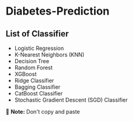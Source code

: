 # Diabetes-Prediction
## List of Classifier
- Logistic Regression
- K-Nearest Neighbors (KNN)
- Decision Tree
- Random Forest
- XGBoost
- Ridge Classifier
- Bagging Classifier
- CatBoost Classifier
- Stochastic Gradient Descent (SGD) Classifier

🚨 **Note:** Don't copy and paste
